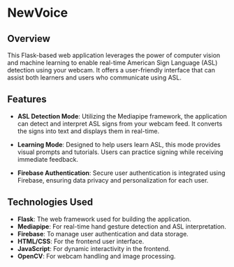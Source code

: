 # NewVoice
## Overview

This Flask-based web application leverages the power of computer vision and machine learning to enable real-time American Sign Language (ASL) detection using your webcam. It offers a user-friendly interface that can assist both learners and users who communicate using ASL.

## Features

- **ASL Detection Mode**: Utilizing the Mediapipe framework, the application can detect and interpret ASL signs from your webcam feed. It converts the signs into text and displays them in real-time.
  
- **Learning Mode**: Designed to help users learn ASL, this mode provides visual prompts and tutorials. Users can practice signing while receiving immediate feedback.

- **Firebase Authentication**: Secure user authentication is integrated using Firebase, ensuring data privacy and personalization for each user.

## Technologies Used

- **Flask**: The web framework used for building the application.
- **Mediapipe**: For real-time hand gesture detection and ASL interpretation.
- **Firebase**: To manage user authentication and data storage.
- **HTML/CSS**: For the frontend user interface.
- **JavaScript**: For dynamic interactivity in the frontend.
- **OpenCV**: For webcam handling and image processing.



